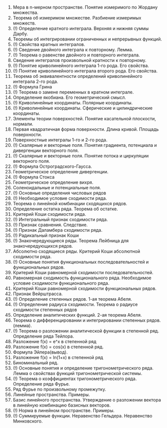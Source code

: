 1) Мера в n-мерном пространстве. Понятие измеримого по Жордану множества.
2) Теорема об измеримом множестве. Разбиение измеримых множеств.
3) (!) Определение кратного интеграла. Верхняя и нижняя суммы Дарбу.
4) Теоремы об интегрировании ограниченных и непрерывных функций. 
5) (!) Свойства кратных интегралов.
6) (!) Сведение двойного  интеграла к повторному. Лемма.
7) (!) Теорема о равенстве двойного и повторного интеграла.
8) Сведение интегралов произвольной кратности к повторному.
9) (!) Понятие криволинейного интеграла 1-го рода. Его свойства.
10) (!) Понятие криволинейного интеграла второго рода. Его свойства.
181) Теорема об эквивалентности определений криволинейного интеграла 2-го рода.
12) (!) Формула Грина
13) (!) Теорема о замене переменных в кратном интеграле. 
14) Определение якобиана. Его геометрический смысл.
15) (!) Криволинейные координаты. Полярные координаты. 
16) (!)  Криволинейные координаты. Сферические и цилиндрические координаты.
17) Элементы теории поверхностей. Понятие касательной плоскости, нормали.
18) Первая квадратичная форма поверхности. Длина кривой. Площадь поверхности.
19) Поверхностные интегралы 1-го и 2-го рода.
20) (!) Скалярные и векторные поля. Понятия градиента, потенциала и дивергенции векторного поля.
21) (!) Скалярные и векторные поля. Понятие потока и циркуляции векторного поля. 
22) (!) Формула Остроградского-Гаусса.
23) Геометрическое определение дивергенции.
24) (!) Формула Стокса
25) Геометрическое определение вихря.
26) Соленоидальные и потенциальные поля.
27) (!) Основные определения числовых рядов
28) (!) Необходимое условие сходимости ряда.
29) Теорема о линейной комбинации сходящихся рядов.
30) Определение остатка ряда. Теорема об остатке.
31) Критерий Коши сходимости ряда.
32) (!) Интегральный признак сходимости ряда.
33) (!) Признак сравнения. Следствие.
34) (!) Признак Даламбера сходимости ряда.
35) (!) Радикальный признак Коши
36) (!) Знакочередующиеся ряды. Теорема Лейбница для знакочередующихся рядов.
37) Абсолютно сходящиеся ряды. Критерий Коши абсолютной сходимости ряда.
38) (!) Основные понятия функциональных последовательностей и функциональных рядов.
39) Критерий Коши равномерной сходимости последовательностей.
40) Равномерная сходимость  функционального ряда. Необходимое условие сходимости функционального ряда.
41) Критерий Коши равномерной сходимости функциональных рядов.
42) Признак Вейрштрасса.
43) (!) Определение степенных рядов. 1-ая теорема Абеля.
44) (!) Определение радиуса сходимости. Теорема о радиусе сходимости степенных рядов
45) Определение аналитических функций. 2-ая теорема Абеля.
46) Теорема о дифференцировании и интегрировании степенных рядов.(лемма).
47) (!) Теорема о разложении аналитической функции в степенной ряд. Определение ряда Тейлора.
48) Разложение f(x) = e^x в степенной ряд
49) Разложение f(x) = cos(x) в степенной ряд.
50) Формула Эйлера(вывод).
51) Разложение f(x) = ln(1+x) в степенной ряд
52) Биноминальный ряд.
53) (!) Основные понятия и определение тригонометрического ряда. Лемма о свойствах функций тригонометрической системы. 
54) (!) Теорема о коэффициентах тригонометрического ряда. Определение ряда Фурье.
55) Ряд Фурье по произвольному промежутку.
56) Линейные пространства. Примеры.
57) Базис линейного пространства. Утверждение о разложении вектора в линейную комбинацию базисных векторов.
58) (!) Норма в линейном пространстве. Примеры.
59) (!) Суммируемые функции. Неравенство Гельдера. Неравенство Минковского.
